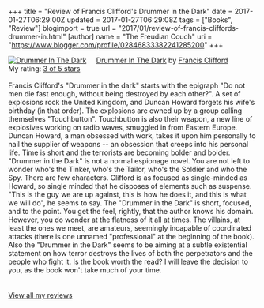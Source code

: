 +++
title = "Review of Francis Clifford's Drummer in the Dark"
date = 2017-01-27T06:29:00Z
updated = 2017-01-27T06:29:08Z
tags = ["Books", "Review"]
blogimport = true 
url = "2017/01/review-of-francis-cliffords-drummer-in.html"
[author]
	name = "The Freudian Couch"
	uri = "https://www.blogger.com/profile/02846833382241285200"
+++

<div dir="ltr" style="text-align: left;" trbidi="on">
<a href="https://www.goodreads.com/book/show/7765373-drummer-in-the-dark" style="float: left; padding-right: 20px;"><img alt="Drummer In The Dark" border="0" src="https://s.gr-assets.com/assets/nophoto/book/111x148-bcc042a9c91a29c1d680899eff700a03.png" /></a><a href="https://www.goodreads.com/book/show/7765373-drummer-in-the-dark">Drummer In The Dark</a> by <a href="https://www.goodreads.com/author/show/125124.Francis_Clifford">Francis Clifford</a><br />
My rating: <a href="https://www.goodreads.com/review/show/1893560185">3 of 5 stars</a><br /><br />
Francis Clifford's "Drummer in the dark" starts with the epigraph "Do not men die fast enough, without being destroyed by each other?". A set of explosions rock the United Kingdom, and Duncan Howard forgets his wife's birthday (in that order). The explosions are owned up by a group calling themselves "Touchbutton". Touchbutton is also their weapon, a new line of explosives working on radio waves, smuggled in from Eastern Europe. <br />Duncan Howard, a man obsessed with work, takes it upon him personally to nail the supplier of weapons -- an obsession that creeps into his personal life. Time is short and the terrorists are becoming bolder and bolder. "Drummer in the Dark" is not a normal espionage novel. You are not left to wonder who's the Tinker, who's the Tailor, who's the Soldier and who the Spy. There are few characters. Clifford is as focused as single-minded as Howard, so single minded that he disposes of elements such as suspense. "This is the guy we are up against, this is how he does it, and this is what we will do", he seems to say. The "Drummer in the Dark" is short, focused, and to the point. You get the feel, rightly, that the author knows his domain. However, you do wonder at the flatness of it all at times. The villains, at least the ones we meet, are amateurs, seemingly incapable of coordinated attacks (there is one unnamed "professional" at the beginning of the book). Also the "Drummer in the Dark" seems to be aiming at a subtle existential statement on how terror destroys the lives of both the perpetrators and the people who fight it. Is the book worth the read? I will leave the decision to you, as the book won't take much of your time.<br />
<br /><br />
<a href="https://www.goodreads.com/review/list/4391307-adarsh">View all my reviews</a><br />
<div>
<br /></div>
</div>

